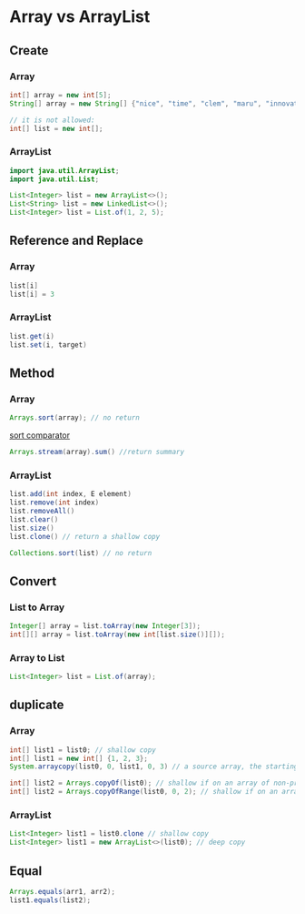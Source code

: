 # Array vs ArrayList

## Create
### Array
```java
int[] array = new int[5];
String[] array = new String[] {"nice", "time", "clem", "maru", "innovation"};

// it is not allowed:
int[] list = new int[];
```
### ArrayList
```java
import java.util.ArrayList;
import java.util.List;

List<Integer> list = new ArrayList<>();
List<String> list = new LinkedList<>();
List<Integer> list = List.of(1, 2, 5);
```
## Reference and Replace
### Array
```java
list[i]
list[i] = 3
```
### ArrayList
```java
list.get(i)
list.set(i, target)
```
## Method
### Array
```java
Arrays.sort(array); // no return
```
[sort comparator](https://www.codejava.net/java-core/collections/sorting-arrays-examples-with-comparable-and-comparator)
```java
Arrays.stream(array).sum() //return summary
```
### ArrayList
```java
list.add(int index, E element)
list.remove(int index)
list.removeAll()
list.clear()
list.size()
list.clone() // return a shallow copy

Collections.sort(list) // no return
```

## Convert
### List to Array
```java
Integer[] array = list.toArray(new Integer[3]);
int[][] array = list.toArray(new int[list.size()][]);
```
### Array to List
```java
List<Integer> list = List.of(array);
```

## duplicate
### Array
```java
int[] list1 = list0; // shallow copy
int[] list1 = new int[] {1, 2, 3};
System.arraycopy(list0, 0, list1, 0, 3) // a source array, the starting position to copy from source array, a destination array, the starting position in the destination array, and the number of elements to be copied

int[] list2 = Arrays.copyOf(list0); // shallow if on an array of non-primitive object types.
int[] list2 = Arrays.copyOfRange(list0, 0, 2); // shallow if on an array of non-primitive object types.
```
### ArrayList
```java
List<Integer> list1 = list0.clone // shallow copy 
List<Integer> list1 = new ArrayList<>(list0); // deep copy
```
## Equal
```java
Arrays.equals(arr1, arr2);
list1.equals(list2);
```
